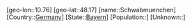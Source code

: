 ﻿---
location: [48.17,10.76]
type: City
tags:
- geo/City


SpocWebEntityId: 34087
isDeleted: false
confidential: public

---
[geo-lon::10.76]
[geo-lat::48.17]
[name::Schwabmuenchen]
[Country::[Germany](geo/Continent/Europe/Germany.md)]
[State::[Bayern](geo/Continent/Europe/Germany/Bayern.md)]
[Population::]
[Unknown::]

